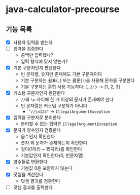# java-calculator-precourse
## 기능 목록
- [x] 사용자 입력을 받는다
- [ ] 입력을 검증한다
  - 공백만 입력했나?
  - 입력 형식에 맞지 않는가?
- [x] 기본 구분자인지 판단한다
  - 빈 문자열, 숫자만 존재해도 기본 구분자이다 
  - 기본 구분자는 쉼표(`,`) 또는 콜론(`:`)을 사용해 문자를 구분한다
  - 기본 구분자는 혼합 사용 가능하다: `1,2:3` -> [1, 2, 3]
- [x] 커스텀 구분자인지 판단한다
  - `//`와 `\n` 사이에 한 개 이상의 문자가 존재해야 한다
  - 빈 문자열은 커스텀 구분자가 아니다
    - `"//\n123"` -> `IllegalArgumentException`
- [x] 입력을 구분자로 분리한다
  - 분리할 수 없는 입력은 `IllegalArgumentException`
- [x] 문자가 양수인지 검증한다
  - 음수인지 확인한다
  - 숫자 외 문자가 존재하는지 확인한다
  - 길이(1자리 ~ 15자리)를 확인한다
  - 기본값인지 확인한다(0, 빈문자열)
- [x] 양수들로 변환한다
  - 기본값 0은 포함하지 않는다
- [x] 덧셈을 계산한다
  - 덧셈 결과를 검증한다
- [ ] 덧셈 결과를 출력한다
